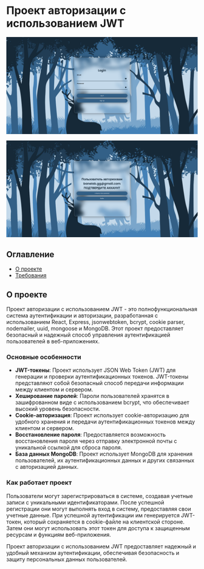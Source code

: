 # Проект авторизации с использованием JWT


![Превью проекта](main.png)


![Превью проекта](welcome.png)

## Оглавление
- [О проекте](#о-проекте)
- [Требования](#требования)

## О проекте

Проект авторизации с использованием JWT - это полнофункциональная система аутентификации и авторизации, разработанная с использованием React, Express, jsonwebtoken, bcrypt, cookie parser, nodemailer, uuid, mongoose и MongoDB. Этот проект предоставляет безопасный и надежный способ управления аутентификацией пользователей в веб-приложениях.

### Основные особенности

- **JWT-токены**: Проект использует JSON Web Token (JWT) для генерации и проверки аутентификационных токенов. JWT-токены представляют собой безопасный способ передачи информации между клиентом и сервером.
- **Хеширование паролей**: Пароли пользователей хранятся в зашифрованном виде с использованием bcrypt, что обеспечивает высокий уровень безопасности.
- **Cookie-авторизация**: Проект использует cookie-авторизацию для удобного хранения и передачи аутентификационных токенов между клиентом и сервером.
- **Восстановление пароля**: Предоставляется возможность восстановления пароля через отправку электронной почты с уникальной ссылкой для сброса пароля.
- **База данных MongoDB**: Проект использует MongoDB для хранения пользователей, их аутентификационных данных и других связанных с авторизацией данных.

### Как работает проект

Пользователи могут зарегистрироваться в системе, создавая учетные записи с уникальными идентификаторами. После успешной регистрации они могут выполнять вход в систему, предоставляя свои учетные данные. При успешной аутентификации им генерируется JWT-токен, который сохраняется в cookie-файле на клиентской стороне. Затем они могут использовать этот токен для доступа к защищенным ресурсам и функциям веб-приложения.

Проект авторизации с использованием JWT предоставляет надежный и удобный механизм аутентификации, обеспечивая безопасность и защиту персональных данных пользователей.
